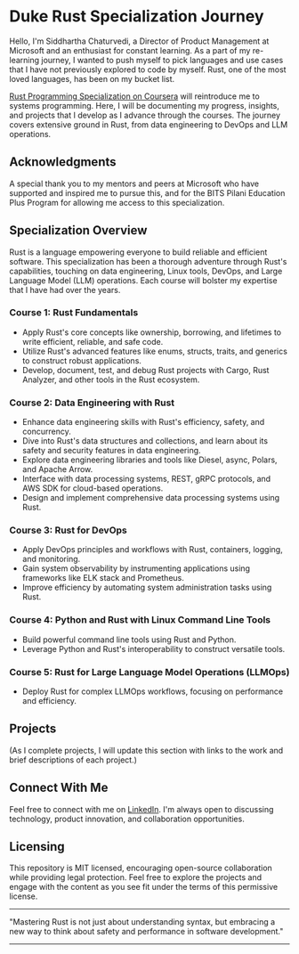 # Duke Rust Specialization Journey

Hello, I'm Siddhartha Chaturvedi, a Director of Product Management at Microsoft and an enthusiast for constant learning. As a part of my re-learning journey, I wanted to push myself to pick languages and use cases that I have not previously explored to code by myself. Rust, one of the most loved languages, has been on my bucket list.

[Rust Programming Specialization on Coursera](https://www.coursera.org/specializations/rust-programming) will reintroduce me to systems programming. Here, I will be documenting my progress, insights, and projects that I develop as I advance through the courses. The journey covers extensive ground in Rust, from data engineering to DevOps and LLM operations.

## Acknowledgments

A special thank you to my mentors and peers at Microsoft who have supported and inspired me to pursue this, and for the BITS Pilani Education Plus Program for allowing me access to this specialization. 

## Specialization Overview

Rust is a language empowering everyone to build reliable and efficient software. This specialization has been a thorough adventure through Rust's capabilities, touching on data engineering, Linux tools, DevOps, and Large Language Model (LLM) operations. Each course will bolster my expertise that I have had over the years.

### Course 1: Rust Fundamentals
- Apply Rust's core concepts like ownership, borrowing, and lifetimes to write efficient, reliable, and safe code.
- Utilize Rust's advanced features like enums, structs, traits, and generics to construct robust applications.
- Develop, document, test, and debug Rust projects with Cargo, Rust Analyzer, and other tools in the Rust ecosystem.

### Course 2: Data Engineering with Rust
- Enhance data engineering skills with Rust's efficiency, safety, and concurrency.
- Dive into Rust's data structures and collections, and learn about its safety and security features in data engineering.
- Explore data engineering libraries and tools like Diesel, async, Polars, and Apache Arrow.
- Interface with data processing systems, REST, gRPC protocols, and AWS SDK for cloud-based operations.
- Design and implement comprehensive data processing systems using Rust.

### Course 3: Rust for DevOps
- Apply DevOps principles and workflows with Rust, containers, logging, and monitoring.
- Gain system observability by instrumenting applications using frameworks like ELK stack and Prometheus.
- Improve efficiency by automating system administration tasks using Rust.

### Course 4: Python and Rust with Linux Command Line Tools
- Build powerful command line tools using Rust and Python.
- Leverage Python and Rust's interoperability to construct versatile tools.

### Course 5: Rust for Large Language Model Operations (LLMOps)
- Deploy Rust for complex LLMOps workflows, focusing on performance and efficiency.

## Projects

(As I complete projects, I will update this section with links to the work and brief descriptions of each project.)

## Connect With Me

Feel free to connect with me on [LinkedIn](https://www.linkedin.com/in/siddharth/). I'm always open to discussing technology, product innovation, and collaboration opportunities.

## Licensing

This repository is MIT licensed, encouraging open-source collaboration while providing legal protection. Feel free to explore the projects and engage with the content as you see fit under the terms of this permissive license.

---

"Mastering Rust is not just about understanding syntax, but embracing a new way to think about safety and performance in software development."

---


